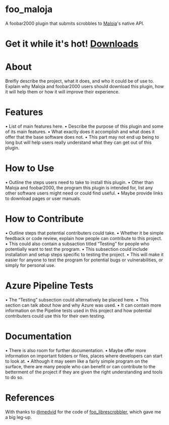 # foo_maloja

A foobar2000 plugin that submits scrobbles to [Maloja](https://github.com/krateng/maloja)'s native API.

# Get it while it's hot! [Downloads](https://github.com/ICTman1076/foo_maloja/releases)

# About
Breifly describe the project, what it does, and who it could be of use to. Explain why Maloja and foobar2000 users should download this plugin, how it will help them or how it will improve their experience. 

# Features
•	List of main features here.
•	Describe the purpose of this plugin and some of its main features.
•	What exactly does it accomplish and what does it offer that the base software does not. 
•	This part may not end up being to long but will help users really understand what they can get out of this plugin.

# How to Use
•	Outline the steps users need to take to install this plugin. 
•	Other than Maloja and foobar2000, the program this plugin is intended for, list any other software users might need or could find useful.
•	Maybe provide links to download pages or user manuals.

# How to Contribute
•	Outline steps that potential contributers could take. 
•	Whether it be simple feedback or code review, explain how people can contribute to this project. 
•	This could also contain a subsaction titled “Testing” for people who potentially want to test the program. 
•	This subsection could include installation and setup steps specific to testing the project. 
•	This will make it easier for anyone to test the program for potential bugs or vulnerabilities, or simply for personal use.

# Azure Pipeline Tests
•	The “Testing” subsection could alternatively be placed here.
•	This section can talk about how and why Azure was used.
•	It can contain more information on the Pipeline tests used in this project and how potential contributers could use this for their own testing.

# Documentation
•	There is also room for further documentation.
•	Maybe offer more information on important folders or files, places where developers can start to look at.
•	Although it may seem like a fairly simple program on the surface, there are many people who can benefit or can contribute to the betterment of the project if they are given the right understanding and tools to do so.

# References

With thanks to [@medvid](https://github.com/medvid) for the code of [foo_librescrobbler](https://github.com/medvid/librescrobbler), which gave me a big leg-up.
